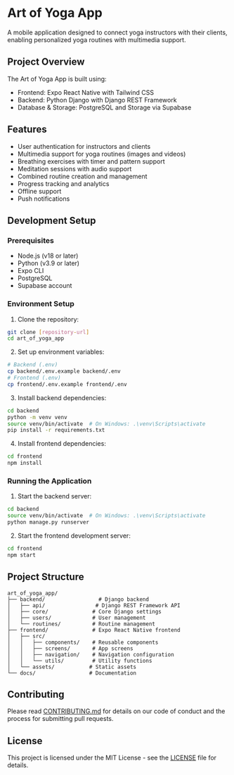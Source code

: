 # Art of Yoga App

A mobile application designed to connect yoga instructors with their clients, enabling personalized yoga routines with multimedia support.

## Project Overview

The Art of Yoga App is built using:

- Frontend: Expo React Native with Tailwind CSS
- Backend: Python Django with Django REST Framework
- Database & Storage: PostgreSQL and Storage via Supabase

## Features

- User authentication for instructors and clients
- Multimedia support for yoga routines (images and videos)
- Breathing exercises with timer and pattern support
- Meditation sessions with audio support
- Combined routine creation and management
- Progress tracking and analytics
- Offline support
- Push notifications

## Development Setup

### Prerequisites

- Node.js (v18 or later)
- Python (v3.9 or later)
- Expo CLI
- PostgreSQL
- Supabase account

### Environment Setup

1. Clone the repository:

```bash
git clone [repository-url]
cd art_of_yoga_app
```

2. Set up environment variables:

```bash
# Backend (.env)
cp backend/.env.example backend/.env
# Frontend (.env)
cp frontend/.env.example frontend/.env
```

3. Install backend dependencies:

```bash
cd backend
python -m venv venv
source venv/bin/activate  # On Windows: .\venv\Scripts\activate
pip install -r requirements.txt
```

4. Install frontend dependencies:

```bash
cd frontend
npm install
```

### Running the Application

1. Start the backend server:

```bash
cd backend
source venv/bin/activate  # On Windows: .\venv\Scripts\activate
python manage.py runserver
```

2. Start the frontend development server:

```bash
cd frontend
npm start
```

## Project Structure

```
art_of_yoga_app/
├── backend/                 # Django backend
│   ├── api/                # Django REST Framework API
│   ├── core/              # Core Django settings
│   ├── users/             # User management
│   └── routines/          # Routine management
├── frontend/              # Expo React Native frontend
│   ├── src/
│   │   ├── components/    # Reusable components
│   │   ├── screens/       # App screens
│   │   ├── navigation/    # Navigation configuration
│   │   └── utils/         # Utility functions
│   └── assets/           # Static assets
└── docs/                 # Documentation
```

## Contributing

Please read [CONTRIBUTING.md](CONTRIBUTING.md) for details on our code of conduct and the process for submitting pull requests.

## License

This project is licensed under the MIT License - see the [LICENSE](LICENSE) file for details.
